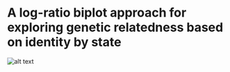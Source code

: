 # A log-ratio biplot approach for exploring genetic relatedness based on identity by state

![alt text](https://raw.githubusercontent.com/username/projectname/branch/path/to/img.png)

